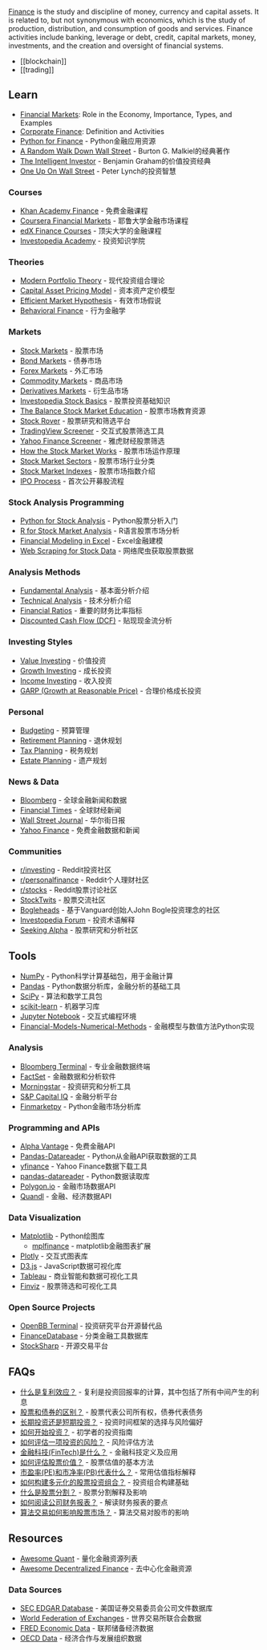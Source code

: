 [Finance](https://en.wikipedia.org/wiki/Finance) is the study and discipline of money, currency and capital assets. It is related to, but not synonymous with economics, which is the study of production, distribution, and consumption of goods and services. Finance activities include banking, leverage or debt, credit, capital markets, money, investments, and the creation and oversight of financial systems.

- [[blockchain]]
- [[trading]]


## Learn
- [Financial Markets](https://www.investopedia.com/terms/f/financial-market.asp): Role in the Economy, Importance, Types, and Examples
- [Corporate Finance](https://www.investopedia.com/terms/c/corporatefinance.asp): Definition and Activities
- [Python for Finance](https://github.com/yhilpisch/py4fi) - Python金融应用资源
- [A Random Walk Down Wall Street](https://www.amazon.com/Random-Walk-Down-Wall-Street/dp/0393330338) - Burton G. Malkiel的经典著作
- [The Intelligent Investor](https://www.amazon.com/Intelligent-Investor-Definitive-Investing-Essentials/dp/0060555661) - Benjamin Graham的价值投资经典
- [One Up On Wall Street](https://www.amazon.com/One-Up-Wall-Street-Already/dp/0743200403) - Peter Lynch的投资智慧

### Courses
- [Khan Academy Finance](https://www.khanacademy.org/economics-finance-domain/core-finance) - 免费金融课程
- [Coursera Financial Markets](https://www.coursera.org/learn/financial-markets-global) - 耶鲁大学金融市场课程
- [edX Finance Courses](https://www.edx.org/learn/finance) - 顶尖大学的金融课程
- [Investopedia Academy](https://academy.investopedia.com/) - 投资知识学院

### Theories
- [Modern Portfolio Theory](https://www.investopedia.com/terms/m/modernportfoliotheory.asp) - 现代投资组合理论
- [Capital Asset Pricing Model](https://www.investopedia.com/terms/c/capm.asp) - 资本资产定价模型
- [Efficient Market Hypothesis](https://www.investopedia.com/terms/e/efficientmarkethypothesis.asp) - 有效市场假说
- [Behavioral Finance](https://www.investopedia.com/terms/b/behavioralfinance.asp) - 行为金融学

### Markets
- [Stock Markets](https://www.investopedia.com/terms/s/stockmarket.asp) - 股票市场
- [Bond Markets](https://www.investopedia.com/terms/b/bondmarket.asp) - 债券市场
- [Forex Markets](https://www.investopedia.com/terms/forex/f/foreign-exchange-markets.asp) - 外汇市场
- [Commodity Markets](https://www.investopedia.com/terms/c/commodity-market.asp) - 商品市场
- [Derivatives Markets](https://www.investopedia.com/terms/d/derivativesmarket.asp) - 衍生品市场
- [Investopedia Stock Basics](https://www.investopedia.com/investing/investing-basics/) - 股票投资基础知识
- [The Balance Stock Market Education](https://www.thebalance.com/the-basics-of-investing-in-stocks-357114) - 股票市场教育资源
- [Stock Rover](https://www.stockrover.com/) - 股票研究和筛选平台
- [TradingView Screener](https://www.tradingview.com/screener/) - 交互式股票筛选工具
- [Yahoo Finance Screener](https://finance.yahoo.com/screener) - 雅虎财经股票筛选
- [How the Stock Market Works](https://www.investopedia.com/articles/investing/082614/how-stock-market-works.asp) - 股票市场运作原理
- [Stock Market Sectors](https://www.investopedia.com/terms/s/sector.asp) - 股票市场行业分类
- [Stock Market Indexes](https://www.investopedia.com/terms/i/index.asp) - 股票市场指数介绍
- [IPO Process](https://www.investopedia.com/terms/i/ipo.asp) - 首次公开募股流程

### Stock Analysis Programming
- [Python for Stock Analysis](https://towardsdatascience.com/a-comprehensive-guide-to-downloading-stock-prices-in-python-2cd93ff821d4) - Python股票分析入门
- [R for Stock Market Analysis](https://www.datacamp.com/tutorial/r-trading-tutorial) - R语言股票市场分析
- [Financial Modeling in Excel](https://corporatefinanceinstitute.com/resources/excel/financial-modeling-best-practices/) - Excel金融建模
- [Web Scraping for Stock Data](https://realpython.com/python-web-scraping-practical-introduction/) - 网络爬虫获取股票数据

### Analysis Methods
- [Fundamental Analysis](https://www.investopedia.com/terms/f/fundamentalanalysis.asp) - 基本面分析介绍
- [Technical Analysis](https://www.investopedia.com/terms/t/technicalanalysis.asp) - 技术分析介绍
- [Financial Ratios](https://www.investopedia.com/financial-ratios-4689817) - 重要的财务比率指标
- [Discounted Cash Flow (DCF)](https://www.investopedia.com/terms/d/dcf.asp) - 贴现现金流分析

### Investing Styles
- [Value Investing](https://www.investopedia.com/terms/v/valueinvesting.asp) - 价值投资
- [Growth Investing](https://www.investopedia.com/terms/g/growthinvesting.asp) - 成长投资
- [Income Investing](https://www.investopedia.com/terms/i/incomeinvesting.asp) - 收入投资
- [GARP (Growth at Reasonable Price)](https://www.investopedia.com/terms/g/garp.asp) - 合理价格成长投资

### Personal
- [Budgeting](https://www.investopedia.com/terms/b/budget.asp) - 预算管理
- [Retirement Planning](https://www.investopedia.com/retirement/retirement-planning-guide/) - 退休规划
- [Tax Planning](https://www.investopedia.com/terms/t/tax-planning.asp) - 税务规划
- [Estate Planning](https://www.investopedia.com/terms/e/estateplanning.asp) - 遗产规划

### News & Data
- [Bloomberg](https://www.bloomberg.com/) - 全球金融新闻和数据
- [Financial Times](https://www.ft.com/) - 全球财经新闻
- [Wall Street Journal](https://www.wsj.com/) - 华尔街日报
- [Yahoo Finance](https://finance.yahoo.com/) - 免费金融数据和新闻

### Communities
- [r/investing](https://www.reddit.com/r/investing/) - Reddit投资社区
- [r/personalfinance](https://www.reddit.com/r/personalfinance/) - Reddit个人理财社区
- [r/stocks](https://www.reddit.com/r/stocks/) - Reddit股票讨论社区
- [StockTwits](https://stocktwits.com/) - 股票交流社区
- [Bogleheads](https://www.bogleheads.org/forum/index.php) - 基于Vanguard创始人John Bogle投资理念的社区
- [Investopedia Forum](https://www.investopedia.com/financial-term-dictionary-4769738) - 投资术语解释
- [Seeking Alpha](https://seekingalpha.com/) - 股票研究和分析社区


## Tools
- [NumPy](https://numpy.org/) - Python科学计算基础包，用于金融计算
- [Pandas](https://pandas.pydata.org/) - Python数据分析库，金融分析的基础工具
- [SciPy](https://scipy.org/) - 算法和数学工具包
- [scikit-learn](https://scikit-learn.org/) - 机器学习库
- [Jupyter Notebook](https://jupyter.org/) - 交互式编程环境
- [Financial-Models-Numerical-Methods](https://github.com/cantaro86/Financial-Models-Numerical-Methods) - 金融模型与数值方法Python实现

### Analysis
- [Bloomberg Terminal](https://www.bloomberg.com/professional/solution/bloomberg-terminal/) - 专业金融数据终端
- [FactSet](https://www.factset.com/) - 金融数据和分析软件
- [Morningstar](https://www.morningstar.com/) - 投资研究和分析工具
- [S&P Capital IQ](https://www.spglobal.com/marketintelligence/en/solutions/sp-capital-iq-platform) - 金融分析平台
- [Finmarketpy](https://github.com/cuemacro/finmarketpy) - Python金融市场分析库

### Programming and APIs
- [Alpha Vantage](https://www.alphavantage.co/) - 免费金融API
- [Pandas-Datareader](https://pandas-datareader.readthedocs.io/) - Python从金融API获取数据的工具
- [yfinance](https://github.com/ranaroussi/yfinance) - Yahoo Finance数据下载工具
- [pandas-datareader](https://github.com/pydata/pandas-datareader) - Python数据读取库
- [Polygon.io](https://polygon.io/) - 金融市场数据API
- [Quandl](https://www.quandl.com/) - 金融、经济数据API

### Data Visualization
- [Matplotlib](https://matplotlib.org/) - Python绘图库
  - [mplfinance](https://github.com/matplotlib/mplfinance) - matplotlib金融图表扩展
- [Plotly](https://plotly.com/) - 交互式图表库
- [D3.js](https://d3js.org/) - JavaScript数据可视化库
- [Tableau](https://www.tableau.com/) - 商业智能和数据可视化工具
- [Finviz](https://finviz.com/) - 股票筛选和可视化工具

### Open Source Projects
- [OpenBB Terminal](https://github.com/OpenBB-finance/OpenBBTerminal) - 投资研究平台开源替代品
- [FinanceDatabase](https://github.com/JerBouma/FinanceDatabase) - 分类金融工具数据库
- [StockSharp](https://github.com/StockSharp/StockSharp) - 开源交易平台


## FAQs
- [什么是复利效应？](https://www.investopedia.com/terms/c/compounding.asp) - 复利是投资回报率的计算，其中包括了所有中间产生的利息
- [股票和债券的区别？](https://www.investopedia.com/ask/answers/033015/what-difference-between-bonds-and-stocks.asp) - 股票代表公司所有权，债券代表债务
- [长期投资还是短期投资？](https://www.investopedia.com/articles/stocks/07/long-term-investing.asp) - 投资时间框架的选择与风险偏好
- [如何开始投资？](https://www.investopedia.com/articles/basics/06/invest1000.asp) - 初学者的投资指南
- [如何评估一项投资的风险？](https://www.investopedia.com/articles/basics/12/investor-types.asp) - 风险评估方法
- [金融科技(FinTech)是什么？](https://www.investopedia.com/terms/f/fintech.asp) - 金融科技定义及应用
- [如何评估股票价值？](https://www.investopedia.com/articles/fundamental-analysis/09/elements-stock-value.asp) - 股票估值的基本方法
- [市盈率(PE)和市净率(PB)代表什么？](https://www.investopedia.com/ask/answers/070314/what-difference-between-forward-pe-and-trailing-pe.asp) - 常用估值指标解释
- [如何构建多元化的股票投资组合？](https://www.investopedia.com/articles/basics/05/diversification.asp) - 投资组合构建基础
- [什么是股票分割？](https://www.investopedia.com/terms/s/stocksplit.asp) - 股票分割解释及影响
- [如何阅读公司财务报表？](https://www.investopedia.com/articles/basics/06/financialreporting.asp) - 解读财务报表的要点
- [算法交易如何影响股票市场？](https://www.investopedia.com/articles/active-trading/101014/basics-algorithmic-trading-concepts-and-examples.asp) - 算法交易对股市的影响


## Resources
- [Awesome Quant](https://github.com/wilsonfreitas/awesome-quant) - 量化金融资源列表
- [Awesome Decentralized Finance](https://github.com/ong/awesome-decentralized-finance) - 去中心化金融资源

### Data Sources
- [SEC EDGAR Database](https://www.sec.gov/edgar.shtml) - 美国证券交易委员会公司文件数据库
- [World Federation of Exchanges](https://www.world-exchanges.org/) - 世界交易所联合会数据
- [FRED Economic Data](https://fred.stlouisfed.org/) - 联邦储备经济数据
- [OECD Data](https://data.oecd.org/) - 经济合作与发展组织数据
